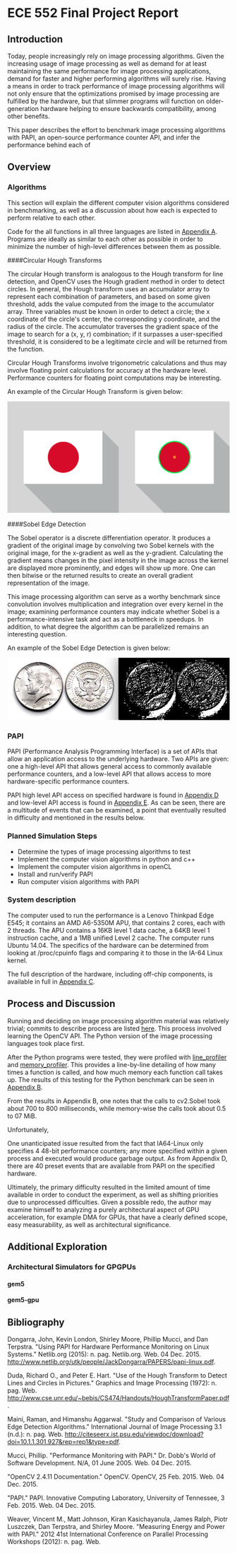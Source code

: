 ECE 552 Final Project Report
===================

Introduction
-------------

Today, people increasingly rely on image processing algorithms. Given the increasing usage of image processing as well as demand for at least maintaining the same performance for image processing applications, demand for faster and higher performing algorithms will surely rise. Having a means in order to track performance of image processing algorithms will not only ensure that the optimizations promised by image processing are fulfilled by the hardware, but that slimmer programs will function on older-generation hardware helping to ensure backwards compatibility, among other benefits.  

This paper describes the effort to benchmark image processing algorithms with PAPI, an open-source performance counter API, and infer the performance behind each of 

Overview 
-------------

### Algorithms

This section will explain the different computer vision algorithms considered in benchmarking, as well as a discussion about how each is expected to perform relative to each other.  

Code for the all functions in all three languages are listed in [Appendix A](https://github.com/yingw787/ece552_computer_vision/blob/master/APPENDIX_A.md). Programs are ideally as similar to each other as possible in order to minimize the number of high-level differences between them as possible. 

####Circular Hough Transforms 

The circular Hough transform is analogous to the Hough transform for line detection, and OpenCV uses the Hough gradient method in order to detect circles. In general, the Hough transform uses an accumulator array to represent each combination of parameters, and based on some given threshold, adds the value computed from the image to the accumulator array. Three variables must be known in order to detect a circle; the x coordinate of the circle's center, the corresponding y coordinate, and the radius of the circle. The accumulator traverses the gradient space of the image to search for a (x, y, r) combination; if it surpasses a user-specified threshold, it is considered to be a legitimate circle and will be returned from the function.  

Circular Hough Transforms involve trigonometric calculations and thus may involve floating point calculations for accuracy at the hardware level. Performance counters for floating point computations may be interesting. 

An example of the Circular Hough Transform is given below: 

<p align = "center">
	<img src = "https://github.com/yingw787/ece552_computer_vision/blob/master/algorithm_benchmarks/python/houghcircles_result.png" />
</p>

####Sobel Edge Detection  

The Sobel operator is a discrete differentiation operator. It produces a gradient of the original image by convolving two Sobel kernels with the original image, for the x-gradient as well as the y-gradient. Calculating the gradient means changes in the pixel intensity in the image across the kernel are displayed more prominently, and edges will show up more. One can then bitwise or the returned results to create an overall gradient representation of the image. 

This image processing algorithm can serve as a worthy benchmark since convolution involves multiplication and integration over every kernel in the image; examining performance counters may indicate whether Sobel is a performance-intensive task and act as a bottleneck in speedups. In addition, to what degree the algorithm can be parallelized remains an interesting question.

An example of the Sobel Edge Detection is given below:  

<p align = "center">
	<img src = "https://github.com/yingw787/ece552_computer_vision/blob/master/algorithm_benchmarks/python/sobel_result.png" />
</p>

### PAPI 

PAPI (Performance Analysis Programming Interface) is a set of APIs that allow an application access to the underlying hardware. Two APIs are given: one a high-level API that allows general access to commonly available performance counters, and a low-level API that allows access to more hardware-specific performance counters. 

PAPI high level API access on specified hardware is found in [Appendix D](https://github.com/yingw787/ece552_computer_vision/blob/master/APPENDIX_D.md) and low-level API access is found in [Appendix E](https://github.com/yingw787/ece552_computer_vision/blob/master/APPENDIX_E.md). As can be seen, there are a multitude of events that can be examined, a point that eventually resulted in difficulty and mentioned in the results below. 

### Planned Simulation Steps 

- Determine the types of image processing algorithms to test 
- Implement the computer vision algorithms in python and c++ 
- Implement the computer vision algorithms in openCL 
- Install and run/verify PAPI 
- Run computer vision algorithms with PAPI 

### System description 

The computer used to run the performance is a Lenovo Thinkpad Edge E545; it contains an AMD A6-5350M APU, that contains 2 cores, each with 2 threads. The APU contains a 16KB level 1 data cache, a 64KB level 1 instruction cache, and a 1MB unified Level 2 cache. The computer runs Ubuntu 14.04. The specifics of the hardware can be determined from looking at /proc/cpuinfo flags and comparing it to those in the IA-64 Linux kernel. 

The full description of the hardware, including off-chip components, is available in full in [Appendix C](https://github.com/yingw787/ece552_computer_vision/blob/master/APPENDIX_C.md). 

Process and Discussion
-------------

Running and deciding on image processing algorithm material was relatively trivial; commits to describe process are listed [here](https://bitbucket.org/yingw787/ece552_computer_vision/commits/branch/master ). This process involved learning the OpenCV API. The Python version of the image processing languages took place first. 

After the Python programs were tested, they were profiled with [line_profiler](https://github.com/rkern/line_profiler) and [memory_profiler](https://github.com/fabianp/memory_profiler). This provides a line-by-line detailing of how many times a function is called, and how much memory each function call takes up. The results of this testing for the Python benchmark can be seen in [Appendix B](https://github.com/yingw787/ece552_computer_vision/blob/master/APPENDIX_B.md). 

From the results in Appendix B, one notes that the calls to cv2.Sobel took about 700 to 800 milliseconds, while memory-wise the calls took about 0.5 to 07 MiB. 

Unfortunately, 

One unanticipated issue resulted from the fact that IA64-Linux only specifies 4 48-bit performance counters; any more specified within a given process and executed would produce garbage output. As from Appendix D, there are 40 preset events that are available from PAPI on the specified hardware. 

Ultimately, the primary difficulty resulted in the limited amount of time available in order to conduct the experiment, as well as shifting priorities due to unprocessed difficulties. Given a possible redo, the author may examine himself to analyzing a purely architectural aspect of GPU acceleration, for example DMA for GPUs, that have a clearly defined scope, easy measurability, as well as architectural significance. 

Additional Exploration
-------------

### Architectural Simulators for GPGPUs
#### gem5 
#### gem5-gpu 



Bibliography
-------------

Dongarra, John, Kevin London, Shirley Moore, Phillip Mucci, and Dan Terpstra. "Using PAPI for Hardware Performance Monitoring on Linux Systems." Netlib.org (2015): n. pag. Netlib.org. Web. 04 Dec. 2015. <http://www.netlib.org/utk/people/JackDongarra/PAPERS/papi-linux.pdf>.

Duda, Richard O., and Peter E. Hart. "Use of the Hough Transform to Detect Lines and Circles in Pictures." Graphics and Image Processing (1972): n. pag. Web. <http://www.cse.unr.edu/~bebis/CS474/Handouts/HoughTransformPaper.pdf>.

Maini, Raman, and Himanshu Aggarwal. "Study and Comparison of Various Edge Detection Algorithms." International Journal of Image Processing 3.1 (n.d.): n. pag. Web. <http://citeseerx.ist.psu.edu/viewdoc/download?doi=10.1.1.301.927&rep=rep1&type=pdf>.

Mucci, Phillip. "Performance Monitoring with PAPI." Dr. Dobb's World of Software Development. N/A, 01 June 2005. Web. 04 Dec. 2015.

"OpenCV 2.4.11 Documentation." OpenCV. OpenCV, 25 Feb. 2015. Web. 04 Dec. 2015.

"PAPI." PAPI. Innovative Computing Laboratory, University of Tennessee, 3 Feb. 2015. Web. 04 Dec. 2015.

Weaver, Vincent M., Matt Johnson, Kiran Kasichayanula, James Ralph, Piotr Luszczek, Dan Terpstra, and Shirley Moore. "Measuring Energy and Power with PAPI." 2012 41st International Conference on Parallel Processing Workshops (2012): n. pag. Web.




